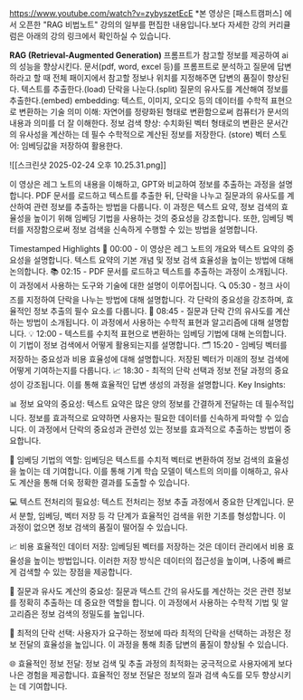 https://www.youtube.com/watch?v=zybyszetEcE
*본 영상은 [패스트캠퍼스] 에서 오픈한 "RAG 비법노트" 강의의 일부를 편집한 내용입니다.보다 자세한 강의 커리큘럼은 아래의 강의 링크에서 확인하실 수 있습니다.

**RAG (Retrieval-Augmented Generation)**
프롬프트가 참고할 정보를 제공하여 ai의 성능을 향상시킨다.
문서(pdf, word, excel 등)를 프롬프트로 분석하고 질문에 답변하라고 할 때 전체 패이지에서 참고할 정보나 위치를 지정해주면 답변의 품질이 향상된다.
	텍스트를 추출한다.(load)
	단락을 나눈다.(split)
	질문의 유사도를 계산해여 정보를 추출한다.(embed)
	embedding: 텍스트, 이미지, 오디오 등의 데이터를 수학적 표현으로 변환하는 기술
		의미 이해: 자연어를 정량화된 형태로 변환함으로써 컴퓨터가 문서의 내용과 의미를 더 잘 이해한다.
		정보 검색 향상: 수치화된 벡터 형태로의 변환은 문서간의 유사성을 계산하는 데 필수
	수학적으로 계산된 정보를 저장한다. (store)
		벡터 스토어: 임베딩값을 저장하여 활용한다.
	
![[스크린샷 2025-02-24 오후 10.25.31.png]]


이 영상은 레그 노트의 내용을 이해하고, GPT와 비교하여 정보를 추출하는 과정을 설명합니다. PDF 문서를 로드하고 텍스트를 추출한 뒤, 단락을 나누고 질문과의 유사도를 계산하여 관련 정보를 추출하는 방법을 다룹니다. 이 과정은 텍스트 요약, 정보 검색의 효율성을 높이기 위해 임베딩 기법을 사용하는 것의 중요성을 강조합니다. 또한, 임베딩 벡터를 저장함으로써 정보 검색을 신속하게 수행할 수 있는 방법을 설명합니다.

Timestamped Highlights
📄 00:00 - 이 영상은 레그 노트의 개요와 텍스트 요약의 중요성을 설명합니다. 텍스트 요약의 기본 개념 및 정보 검색 효율성을 높이는 방법에 대해 논의합니다.
📚 02:15 - PDF 문서를 로드하고 텍스트를 추출하는 과정이 소개됩니다. 이 과정에서 사용하는 도구와 기술에 대한 설명이 이루어집니다.
🔍 05:30 - 청크 사이즈를 지정하여 단락을 나누는 방법에 대해 설명합니다. 각 단락의 중요성을 강조하며, 효율적인 정보 추출의 필수 요소를 다룹니다.
🤖 08:45 - 질문과 단락 간의 유사도를 계산하는 방법이 소개됩니다. 이 과정에서 사용하는 수학적 표현과 알고리즘에 대해 설명합니다.
💡 12:00 - 텍스트를 수치적 표현으로 변환하는 임베딩 기법에 대해 논의합니다. 이 기법이 정보 검색에서 어떻게 활용되는지를 설명합니다.
🗂️ 15:20 - 임베딩 벡터를 저장하는 중요성과 비용 효율성에 대해 설명합니다. 저장된 벡터가 미래의 정보 검색에 어떻게 기여하는지를 다룹니다.
📈 18:30 - 최적의 단락 선택과 정보 전달 과정의 중요성이 강조됩니다. 이를 통해 효율적인 답변 생성의 과정을 설명합니다.
Key Insights:

📊 정보 요약의 중요성: 텍스트 요약은 많은 양의 정보를 간결하게 전달하는 데 필수적입니다. 정보를 효과적으로 요약하면 사용자는 필요한 데이터를 신속하게 파악할 수 있습니다. 이 과정에서 단락의 중요성과 관련성 있는 정보를 효과적으로 추출하는 방법이 중요합니다.

🔗 임베딩 기법의 역할: 임베딩은 텍스트를 수치적 벡터로 변환하여 정보 검색의 효율성을 높이는 데 기여합니다. 이를 통해 기계 학습 모델이 텍스트의 의미를 이해하고, 유사도 계산을 통해 더욱 정확한 결과를 도출할 수 있습니다.

💻 텍스트 전처리의 필요성: 텍스트 전처리는 정보 추출 과정에서 중요한 단계입니다. 문서 분할, 임베딩, 벡터 저장 등 각 단계가 효율적인 검색을 위한 기초를 형성합니다. 이 과정이 없으면 정보 검색의 품질이 떨어질 수 있습니다.

📈 비용 효율적인 데이터 저장: 임베딩된 벡터를 저장하는 것은 데이터 관리에서 비용 효율성을 높이는 방법입니다. 이러한 저장 방식은 데이터의 접근성을 높이며, 나중에 빠르게 검색할 수 있는 장점을 제공합니다.

🤔 질문과 유사도 계산의 중요성: 질문과 텍스트 간의 유사도를 계산하는 것은 관련 정보를 정확히 추출하는 데 중요한 역할을 합니다. 이 과정에서 사용하는 수학적 기법 및 알고리즘은 정보 검색의 정밀도를 높입니다.

📝 최적의 단락 선택: 사용자가 요구하는 정보에 따라 최적의 단락을 선택하는 과정은 정보 전달의 효율성을 높입니다. 이 과정을 통해 최종 답변의 품질이 향상될 수 있습니다.

🌐 효율적인 정보 전달: 정보 검색 및 추출 과정의 최적화는 궁극적으로 사용자에게 보다 나은 경험을 제공합니다. 효율적인 정보 전달은 정보의 질과 검색 속도를 모두 향상시키는 데 기여합니다.